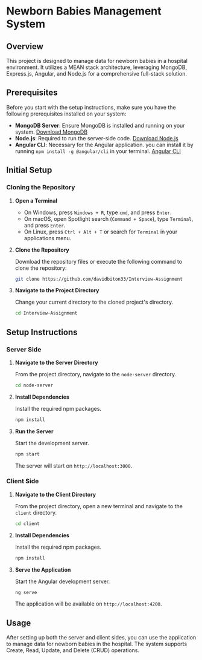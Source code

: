 
# Newborn Babies Management System

## Overview

This project is designed to manage data for newborn babies in a hospital environment. It utilizes a MEAN stack architecture, leveraging MongoDB, Express.js, Angular, and Node.js for a comprehensive full-stack solution.

## Prerequisites

Before you start with the setup instructions, make sure you have the following prerequisites installed on your system:

- **MongoDB Server**: Ensure MongoDB is installed and running on your system. [Download MongoDB](https://www.mongodb.com/try/download/community)
- **Node.js**: Required to run the server-side code. [Download Node.js](https://nodejs.org/)
- **Angular CLI**: Necessary for the Angular application. you can install it by running `npm install -g @angular/cli` in your terminal. [Angular CLI](https://angular.io/cli)

## Initial Setup

### Cloning the Repository

1. **Open a Terminal**

   - On Windows, press `Windows + R`, type `cmd`, and press `Enter`.
   - On macOS, open Spotlight search (`Command + Space`), type `Terminal`, and press `Enter`.
   - On Linux, press `Ctrl + Alt + T` or search for `Terminal` in your applications menu.

2. **Clone the Repository**

   Download the repository files or execute the following command to clone the repository:

   ```bash
   git clone https://github.com/davidbiton33/Interview-Assignment
   ```

3. **Navigate to the Project Directory**

   Change your current directory to the cloned project's directory.

   ```bash
   cd Interview-Assignment
   ```

## Setup Instructions

### Server Side

1. **Navigate to the Server Directory**

   From the project directory, navigate to the `node-server` directory.

   ```bash
   cd node-server
   ```

2. **Install Dependencies**

   Install the required npm packages.

   ```bash
   npm install
   ```

3. **Run the Server**

   Start the development server.

   ```bash
   npm start
   ```

   The server will start on `http://localhost:3000`.

### Client Side

1. **Navigate to the Client Directory**

   From the project directory, open a new terminal and navigate to the `client` directory.

   ```bash
   cd client
   ```

2. **Install Dependencies**

   Install the required npm packages.

   ```bash
   npm install
   ```

3. **Serve the Application**

   Start the Angular development server.

   ```bash
   ng serve
   ```

   The application will be available on `http://localhost:4200`.

## Usage

After setting up both the server and client sides, you can use the application to manage data for newborn babies in the hospital. The system supports Create, Read, Update, and Delete (CRUD) operations.
